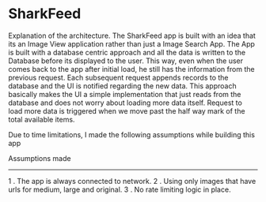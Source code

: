 # SharkFeed

Explanation of the architecture.
The SharkFeed app is built with an idea that its an Image View application rather than just a Image Search App. The App is built with a database centric approach and all the data is written to the Database before its displayed to the user. This way, even when the user comes back to the app after initial load, he still has the information from the previous request. 
Each subsequent request appends records to the database and the UI is notified regarding the new data. This approach basically makes the UI a simple implementation that just reads from the database and does not worry about loading more data itself. Request to load more data is triggered when we move past the half way mark of the total available items. 

Due to time limitations, I made the following assumptions while building this app

Assumptions made
_ _ _ _ _ _ _ _ _ _ _ _ _ _ _
 
1 . The app is always connected to network.
2 . Using only images that have urls for medium, large and original.
3 . No rate limiting logic in place. 

